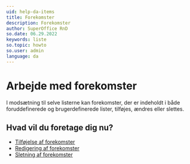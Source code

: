 ```yaml
---
uid: help-da-items
title: Forekomster
description: Forekomster
author: SuperOffice RnD
so.date: 06.29.2022
keywords: liste
so.topic: howto
so.user: admin
language: da
---
```


# Arbejde med forekomster

I modsætning til selve listerne kan forekomster, der er indeholdt i både foruddefinerede og brugerdefinerede lister, tilføjes, ændres eller slettes.

## Hvad vil du foretage dig nu?

* [Tilføjelse af forekomster][1]
* [Redigering af forekomster][2]
* [Sletning af forekomster][3]

<!-- Referenced links -->
[1]: adding-items.md
[2]: editing-items.md
[3]: deleting-items.md

<!-- Referenced images -->
